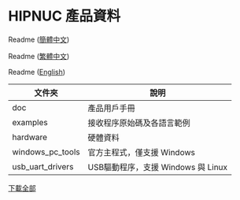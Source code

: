 # HIPNUC  產品資料

Readme ([簡體中文](https://github.com/hipnuc/products/blob/master/README.md))

Readme ([繁體中文](https://github.com/hipnuc/products/blob/master/README_tc.md))

Readme ([English](https://github.com/hipnuc/products/blob/master/README_en.md))

| 文件夾           | 說明               |
| ---------------- | ------------------ |
| doc              | 產品用戶手冊       |
| examples         | 接收程序原始碼及各語言範例 |
| hardware         | 硬體資料           |
| windows_pc_tools         | 官方主程式，僅支援 Windows             |
| usb_uart_drivers | USB驅動程序，支援 Windows 與 Linux      |



[下載全部](https://github.com/hipnuc/products/archive/master.zip)